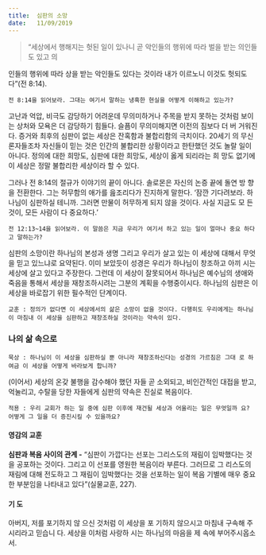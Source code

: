 ```yaml
---
title:  심판의 소망
date:   11/09/2019
---
```


> <p></p>
> “세상에서 행해지는 헛된 일이 있나니 곧 악인들의 행위에 따라 벌을 받는 의인들도 있고 의
인들의 행위에 따라 상을 받는 악인들도 있다는 것이라 내가 이르노니 이것도 헛되도다”(전
8:14).

`전 8:14을 읽어보라. 그대는 여기서 말하는 냉혹한 현실을 어떻게 이해하고 있는가?`

고난과 억압, 비극도 감당하기 어려운데 무의미하거나 주목을 받지 못하는 것처럼
보이는 상처와 모욕은 더 감당하기 힘들다. 슬픔이 무의미해지면 이전의 짐보다 더 버
거워진다. 증거와 최후의 심판이 없는 세상은 잔혹함과 불합리함의 극치이다. 20세기
의 무신론자들조차 자신들이 믿는 것은 인간의 불합리한 상황이라고 한탄했던 것도
놀랄 일이 아니다. 정의에 대한 희망도, 심판에 대한 희망도, 세상이 옳게 되리라는 희
망도 없기에 이 세상은 정말 불합리한 세상이라 할 수 있다.

그러나 전 8:14의 절규가 이야기의 끝이 아니다. 솔로몬은 자신의 논증 끝에 돌연 방
향을 전환한다. 그는 허무함의 애가를 읊조리다가 진지하게 말한다. ‘잠깐 기다려보라.
하나님이 심판하실 테니까. 그러면 만물이 허무하게 되지 않을 것이다. 사실 지금도 모
든 것이, 모든 사람이 다 중요하다.’

`전 12:13~14을 읽어보라. 이 말씀은 지금 우리가 여기서 하고 있는 일이 얼마나 중요
하다고 말하는가?`

심판의 소망이란 하나님의 본성과 생명 그리고 우리가 살고 있는 이 세상에 대해서
무엇을 믿고 있느냐로 요약된다. 이미 보았듯이 성경은 우리가 하나님이 창조하고 아끼
시는 세상에 살고 있다고 주장한다. 그런데 이 세상이 잘못되어서 하나님은 예수님의
생애와 죽음을 통해서 세상을 재창조하시려는 그분의 계획을 수행중이시다. 하나님의
심판은 이 세상을 바로잡기 위한 필수적인 단계이다.

`교훈 : 정의가 없다면 이 세상에서의 삶은 소망이 없을 것이다. 다행히도 우리에게는
하나님이 마침내 이 세상을 심판하고 재창조하실 것이라는 약속이 있다.`

### 나의 삶 속으로

`묵상 : 하나님이 이 세상을 심판하실 뿐 아니라 재창조하신다는 성경의 가르침은 그대
로 하여금 이 세상을 어떻게 바라보게 합니까?`

(이어서) 세상의 온갖 불행을 감수해야 했던 자들 곧 소외되고, 비인간적인 대접을
받고, 억눌리고, 수탈을 당한 자들에게 심판의 약속은 진실로 복음이다.

`적용 : 우리 교회가 하는 일 중에 심판 이후에 재건될 세상과 어울리는 일은 무엇일까
요? 어떻게 그 일을 더 증진시킬 수 있을까요?`

#### 영감의 교훈

**심판과 복음 사이의 관계 -** “심판이 가깝다는 선포는
그리스도의 재림이 임박했다는 것을 공포하는 것이다.
그리고 이 선포를 영원한 복음이라 부른다. 그러므로 그
리스도의 재림에 대해 전도하고 그 재림이 임박했다는
것을 선포하는 일이 복음 기별에 매우 중요한 부분임을
나타내고 있다”(실물교훈, 227).

#### 기 도

아버지, 저를 포기하지 않
으신 것처럼 이 세상을 포
기하지 않으시고 마침내
구속해 주시리라고 믿습니
다. 세상을 이처럼 사랑하
시는 하나님의 마음을 제
속에 부어주시옵소서.